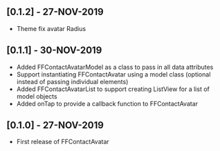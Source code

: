 ## [0.1.2] - 27-NOV-2019

* Theme fix avatar Radius

## [0.1.1] - 30-NOV-2019

* Added FFContactAvatarModel as a class to pass in all data attributes
* Support instantiating FFContactAvatar using a model class (optional instead of passing individual elements)
* Added FFContactAvatarList to support creating ListView for a list of model objects
* Added onTap to provide a callback function to FFContactAvatar


## [0.1.0] - 27-NOV-2019

* First release of FFContactAvatar
